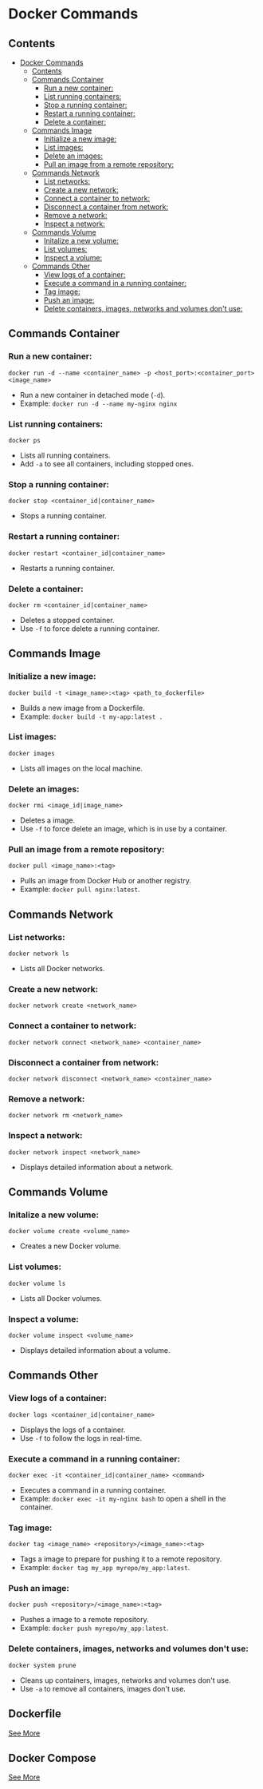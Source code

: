 # Docker Commands

## Contents
- [Docker Commands](#docker-commands)
  - [Contents](#contents)
  - [Commands Container](#commands-container)
    - [Run a new container:](#run-a-new-container)
    - [List running containers:](#list-running-containers)
    - [Stop a running container:](#stop-a-running-container)
    - [Restart a running container:](#restart-a-running-container)
    - [Delete a container:](#delete-a-container)
  - [Commands Image](#commands-image)
    - [Initialize a new image:](#initialize-a-new-image)
    - [List images:](#list-images)
    - [Delete an images:](#delete-an-images)
    - [Pull an image from a remote repository:](#pull-an-image-from-a-remote-repository)
  - [Commands Network](#commands-network)
    - [List networks:](#list-networks)
    - [Create a new network:](#create-a-new-network)
    - [Connect a container to network:](#connect-a-container-to-network)
    - [Disconnect a container from network:](#disconnect-a-container-from-network)
    - [Remove a network:](#remove-a-network)
    - [Inspect a network:](#inspect-a-network)
  - [Commands Volume](#commands-volume)
    - [Initalize a new volume:](#initalize-a-new-volume)
    - [List volumes:](#list-volumes)
    - [Inspect a volume:](#inspect-a-volume)
  - [Commands Other](#commands-other)
    - [View logs of a container:](#view-logs-of-a-container)
    - [Execute a command in a running container:](#execute-a-command-in-a-running-container)
    - [Tag image:](#tag-image)
    - [Push an image:](#push-an-image)
    - [Delete containers, images, networks and volumes don't use:](#delete-containers-images-networks-and-volumes-dont-use)

## Commands Container
### Run a new container:
```
docker run -d --name <container_name> -p <host_port>:<container_port> <image_name>
```
* Run a new container in detached mode (`-d`).
* Example: `docker run -d --name my-nginx nginx`

### List running containers:
```
docker ps
```
* Lists all running containers.
* Add `-a` to see all containers, including stopped ones.

### Stop a running container:
```
docker stop <container_id|container_name>
```
* Stops a running container.

### Restart a running container:
```
docker restart <container_id|container_name>
```
* Restarts a running container.

### Delete a container:
```
docker rm <container_id|container_name>
```
* Deletes a stopped container.
* Use `-f` to force delete a running container.

## Commands Image
### Initialize a new image:
```
docker build -t <image_name>:<tag> <path_to_dockerfile>
```
* Builds a new image from a Dockerfile.
* Example: `docker build -t my-app:latest .`

### List images:
```
docker images
```
* Lists all images on the local machine.

### Delete an images:
```
docker rmi <image_id|image_name>
```
* Deletes a image.
* Use `-f` to force delete an image, which is in use by a container.

### Pull an image from a remote repository:
```
docker pull <image_name>:<tag>
```
* Pulls an image from Docker Hub or another registry.
* Example: `docker pull nginx:latest`.

## Commands Network
### List networks:
```
docker network ls
```
* Lists all Docker networks.

### Create a new network:
```
docker network create <network_name>
```

### Connect a container to network:
```
docker network connect <network_name> <container_name>
``` 

### Disconnect a container from network:
```
docker network disconnect <network_name> <container_name>
```

### Remove a network:
```
docker network rm <network_name>
```

### Inspect a network:
```
docker network inspect <network_name>
```
* Displays detailed information about a network.

## Commands Volume
### Initalize a new volume:
```
docker volume create <volume_name>
```
* Creates a new Docker volume.

### List volumes:
```
docker volume ls
```
* Lists all Docker volumes.

### Inspect a volume:
```
docker volume inspect <volume_name>
```
* Displays detailed information about a volume.

## Commands Other
### View logs of a container:
```
docker logs <container_id|container_name>
```
* Displays the logs of a container.
* Use `-f` to follow the logs in real-time.


### Execute a command in a running container:
```
docker exec -it <container_id|container_name> <command>
```
* Executes a command in a running container.
* Example: `docker exec -it my-nginx bash` to open a shell in the container.

### Tag image:
```
docker tag <image_name> <repository>/<image_name>:<tag>
```
* Tags a image to prepare for pushing it to a remote repository.
* Example: `docker tag my_app myrepo/my_app:latest`.

### Push an image:
```
docker push <repository>/<image_name>:<tag>
```
* Pushes a image to a remote repository.
* Example: `docker push myrepo/my_app:latest`.

### Delete containers, images, networks and volumes don't use:
```
docker system prune
```
* Cleans up containers, images, networks and volumes don't use.
* Use `-a` to remove all containers, images don't use.


## Dockerfile
[<ins>See More</ins>](DOCKER_FILE.md)

## Docker Compose
[<ins>See More</ins>](DOCKER_COMPOSE.md)